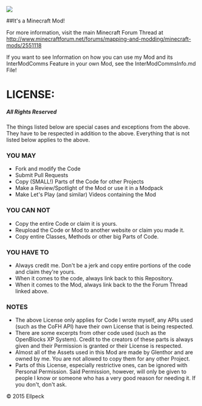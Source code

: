 ![](https://raw.githubusercontent.com/Ellpeck/ActuallyAdditions/master/pics/logoBig.png)

##It's a Minecraft Mod!

For more information, visit the main Minecraft Forum Thread at http://www.minecraftforum.net/forums/mapping-and-modding/minecraft-mods/2551118

If you want to see Information on how you can use my Mod and its InterModComms Feature in your own Mod, see the InterModCommsInfo.md File!


LICENSE:
========

##### All Rights Reserved

The things listed below are special cases and exceptions from the above. They have to be respected in addition to the above.
Everything that is not listed below applies to the above.

### YOU MAY
- Fork and modify the Code
- Submit Pull Requests
- Copy (SMALL!) Parts of the Code for other Projects
- Make a Review/Spotlight of the Mod or use it in a Modpack
- Make Let's Play (and similar) Videos containing the Mod


### YOU CAN NOT
- Copy the entire Code or claim it is yours.
- Reupload the Code or Mod to another website or claim you made it.
- Copy entire Classes, Methods or other big Parts of Code.

### YOU HAVE TO
- Always credit me. Don't be a jerk and copy entire portions of the code and claim they're yours.
- When it comes to the code, always link back to this Repository.
- When it comes to the Mod, always link back to the the Forum Thread linked above.

### NOTES
- The above License only applies for Code I wrote myself, any APIs used (such as the CoFH API) have their own License that is being respected.
- There are some excerpts from other code used (such as the OpenBlocks XP System). Credit to the creators of these parts is always given and their Permission is granted or their License is respected.
- Almost all of the Assets used in this Mod are made by Glenthor and are owned by me. You are not allowed to copy them for any other Project.
- Parts of this License, especially restrictive ones, can be ignored with Personal Permission. Said Permission, however, will only be given to people I know or someone who has a very good reason for needing it. If you don't, don't ask.

© 2015 Ellpeck